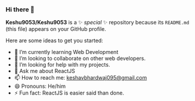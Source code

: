 ### Hi there 👋


**Keshu9053/Keshu9053** is a ✨ _special_ ✨ repository because its `README.md` (this file) appears on your GitHub profile.

Here are some ideas to get you started:

- 🌱 I’m currently learning Web Development
- 👯 I’m looking to collaborate on other web developers.
- 🤔 I’m looking for help with my projects.
- 💬 Ask me about ReactJS
- 📫 How to reach me: keshavbhardwaj095@gmail.com
- 😄 Pronouns: He/him
- ⚡ Fun fact: ReactJS is easier said than done.
